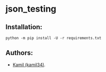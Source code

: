 # json_testing

## Installation:
```
python -m pip install -U -r requirements.txt
```

## Authors:

- [Kamil (kamil34)](https://github.com/kamil34).